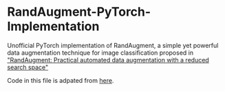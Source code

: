 # RandAugment-PyTorch-Implementation
Unofficial PyTorch implementation of RandAugment, a simple yet powerful data augmentation technique for image classification proposed in ["RandAugment: Practical automated data augmentation with a reduced search space"](https://arxiv.org/abs/1909.13719)

Code in this file is adpated from [here](https://github.com/ildoonet/pytorch-randaugment/blob/master/RandAugment/augmentations.py).
